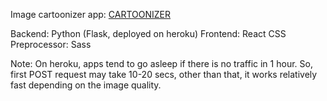 Image cartoonizer app: [CARTOONIZER](https://berkaysenkoylu.github.io/cartoonizer/)

Backend: Python (Flask, deployed on heroku)
Frontend: React
CSS Preprocessor: Sass

Note: On heroku, apps tend to go asleep if there is no traffic in 1 hour. So, first POST request may take 10-20 secs, other than that, it works relatively fast depending on the image quality.